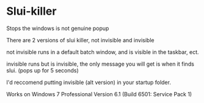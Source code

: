 # Slui-killer
Stops the windows is not genuine popup

There are 2 versions of slui killer, not invisible and invisible

not invisible runs in a default batch window, and is visible in the taskbar, ect.

invisible runs but is invisible, the only message you will get is when it finds slui. (pops up for 5 seconds)

I'd reccomend putting invisible (alt version) in your startup folder.

Works on Windows 7 Professional Version 6.1 (Build 6501: Service Pack 1)

